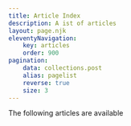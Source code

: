 ```yaml
---
title: Article Index
description: A ist of articles
layout: page.njk
eleventyNavigation: 
    key: articles
    order: 900
pagination:
    data: collections.post
    alias: pagelist
    reverse: true
    size: 3
---
```

The following articles are available

